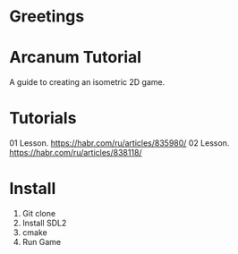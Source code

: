 # Greetings

# Arcanum Tutorial
A guide to creating an isometric 2D game.

# Tutorials
01 Lesson. https://habr.com/ru/articles/835980/ 
02 Lesson. https://habr.com/ru/articles/838118/

# Install
1. Git clone
2. Install SDL2
3. cmake
4. Run Game